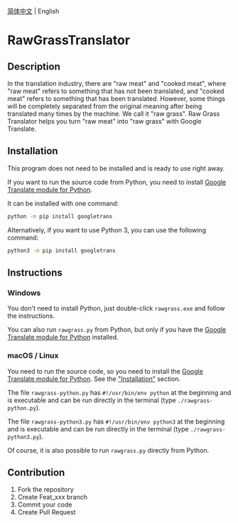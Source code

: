 [简体中文](README.md) | English

# RawGrassTranslator

## Description

In the translation industry, there are "raw meat" and "cooked meat", where "raw meat" refers to something that has not been translated, and "cooked meat" refers to something that has been translated. However, some things will be completely separated from the original meaning after being translated many times by the machine. We call it "raw grass". Raw Grass Translator helps you turn "raw meat" into "raw grass" with Google Translate.


## Installation

This program does not need to be installed and is ready to use right away.

If you want to run the source code from Python, you need to install [Google Translate module for Python](https://github.com/ssut/py-googletrans).

It can be installed with one command:

```bash
python -m pip install googletrans
```

Alternatively, if you want to use Python 3, you can use the following command:

```bash
python3 -m pip install googletrans
```

## Instructions

### Windows

You don't need to install Python, just double-click `rawgrass.exe` and follow the instructions.

You can also run `rawgrass.py` from Python, but only if you have the [Google Translate module for Python](https://github.com/ssut/py-googletrans) installed.

### macOS / Linux

You need to run the source code, so you need to install the [Google Translate module for Python](https://github.com/ssut/py-googletrans). See the ["Installation"](#Installation) section.

The file `rawgrass-python.py` has `#!/usr/bin/env python` at the beginning and is executable and can be run directly in the terminal (type `./rawgrass-python.py`).

The file `rawgrass-python3.py` has `#!/usr/bin/env python3` at the beginning and is executable and can be run directly in the terminal (type `./rawgrass-python3.py`).

Of course, it is also possible to run `rawgrass.py` directly from Python.

## Contribution

1.  Fork the repository
2.  Create Feat_xxx branch
3.  Commit your code
4.  Create Pull Request